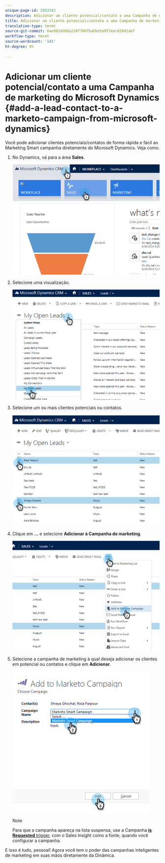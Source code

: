 ```yaml
---
unique-page-id: 2953342
description: Adicionar um cliente potencial/contato a uma Campanha de marketing do Microsoft Dynamics - Documentos de marketing - Documentação do produto
title: Adicionar um cliente potencial/contato a uma Campanha de marketing do Microsoft Dynamics
translation-type: tm+mt
source-git-commit: 6ae882dddda220f7067babbe5a057eec82601abf
workflow-type: tm+mt
source-wordcount: '141'
ht-degree: 0%

---
```



# Adicionar um cliente potencial/contato a uma Campanha de marketing do Microsoft Dynamics {#add-a-lead-contact-to-a-marketo-campaign-from-microsoft-dynamics}

Você pode adicionar clientes potenciais/contatos de forma rápida e fácil ao Marketing Smart campanha diretamente do Microsoft Dynamics. Veja como.

1. No Dynamics, vá para a área **Sales**.

   ![](assets/image2014-10-20-12-3a9-3a56.png)

1. Selecione uma visualização.

   ![](assets/image2014-10-20-12-3a10-3a6.png)

1. Selecione um ou mais clientes potenciais ou contatos.

   ![](assets/image2014-10-20-12-3a10-3a19.png)

1. Clique em **...** e selecione **Adicionar à Campanha de marketing**.

   ![](assets/image2014-10-20-12-3a10-3a31.png)

1. Selecione a campanha de marketing à qual deseja adicionar os clientes em potencial ou contatos e clique em **Adicionar**.

   ![](assets/image2014-10-20-12-3a10-3a42.png)

   >[!NOTE]
   >
   >Para que a campanha apareça na lista suspensa, use a Campanha [**is Requested** trigger](/help/marketo/product-docs/core-marketo-concepts/smart-campaigns/using-smart-campaigns/setting-up-a-trigger-smart-campaign-for-sales-using-campaign-is-requested.md), com o Sales Insight como a fonte, quando você configurar a campanha.

E isso é tudo, pessoal! Agora você tem o poder das campanhas inteligentes de marketing em suas mãos diretamente da Dinâmica.
